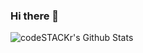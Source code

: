 ### Hi there 👋

<!--
**Ankit70466/Ankit70466** is a ✨ _special_ ✨ repository because its `README.md` (this file) appears on your GitHub profile.

Here are some ideas to get you started:

- 🔭 I’m currently working on ...
- 🌱 I’m currently learning ...
- 👯 I’m looking to collaborate on ...
- 🤔 I’m looking for help with ...
- 💬 Ask me about ...
- 📫 How to reach me: ...
- 😄 Pronouns: ...
- ⚡ Fun fact: ...
-->
  <img align="left" alt="codeSTACKr's Github Stats" src="https://github-readme-stats.Ankit70466.vercel.app/api?username=Ankit70466&show_icons=true&hide_border=true" />

